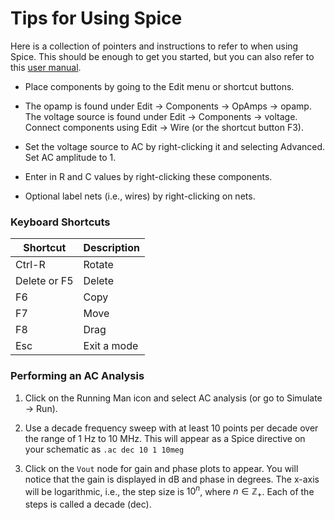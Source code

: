 # Tips for Using Spice

Here is a collection of pointers and instructions to refer to when using Spice.
This should be enough to get you started, but you can also refer to this [user
manual](http://www.eecg.toronto.edu/~kphang/teaching/spice/).

* Place components by going to the Edit menu or shortcut buttons.

* The opamp is found under Edit $\rightarrow$ Components $\rightarrow$ OpAmps
  $\rightarrow$ opamp. The voltage source is found under Edit $\rightarrow$
  Components $\rightarrow$ voltage. Connect components using Edit
  $\rightarrow$ Wire (or the shortcut button F3).

* Set the voltage source  to AC by right-clicking it and selecting Advanced.
  Set AC amplitude to 1.

* Enter in R and C values by right-clicking these components.  

* Optional label nets (i.e., wires) by right-clicking on nets.  

### Keyboard Shortcuts

|  **Shortcut**   | **Description** |
|  ------------   | --------------- |
|     Ctrl-R      |      Rotate     |
|   Delete or F5  |      Delete     |
|        F6       |       Copy      |
|        F7       |       Move      |
|        F8       |       Drag      |
|        Esc      |   Exit a mode   |

### Performing an AC Analysis

1. Click on the Running Man icon and select AC analysis (or go to Simulate
   $\rightarrow$ Run).

2. Use a decade frequency sweep with at least 10 points per decade over the
   range of 1 Hz to 10 MHz. This will appear as a Spice directive on your
   schematic as `.ac dec 10 1 10meg`

3. Click on the `Vout` node for gain and phase plots to appear. You will
   notice that the gain is displayed in dB and phase in degrees. The x-axis
   will be logarithmic, i.e., the step size is $10^n$, where $n \in
   \mathbb{Z}_+$.  Each of the steps is called a decade (dec).
